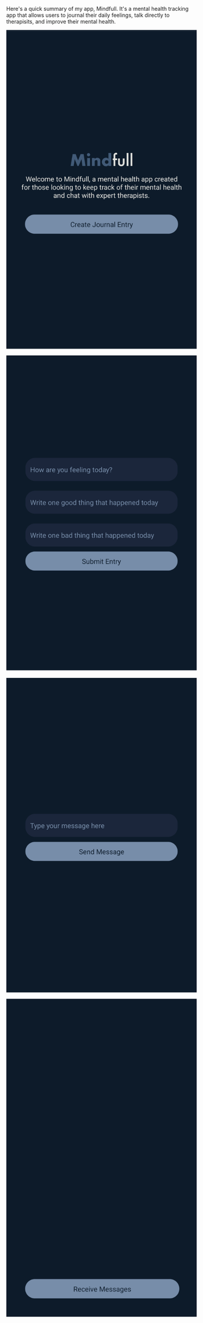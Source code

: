 Here's a quick summary of my app, Mindfull. It's a mental health tracking app that allows users to journal their daily feelings, talk directly to therapisits, and improve their mental health.

![Home](ss/Mind_1.png)

![Journal](ss/Mind_2.png)

![Send](ss/Mind_3.png)

![Receive](ss/Mind_4.png)
